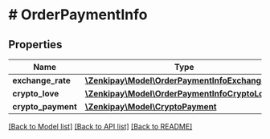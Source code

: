# # OrderPaymentInfo

## Properties

Name | Type | Description | Notes
------------ | ------------- | ------------- | -------------
**exchange_rate** | [**\Zenkipay\Model\OrderPaymentInfoExchangeRate**](OrderPaymentInfoExchangeRate.md) |  |
**crypto_love** | [**\Zenkipay\Model\OrderPaymentInfoCryptoLove**](OrderPaymentInfoCryptoLove.md) |  |
**crypto_payment** | [**\Zenkipay\Model\CryptoPayment**](CryptoPayment.md) |  |

[[Back to Model list]](../../README.md#models) [[Back to API list]](../../README.md#endpoints) [[Back to README]](../../README.md)
